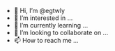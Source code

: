 - 👋 Hi, I’m @egtwly
- 👀 I’m interested in ...
- 🌱 I’m currently learning ...
- 💞️ I’m looking to collaborate on ...
- 📫 How to reach me ...

<!---
egtwly/egtwly is a ✨ special ✨ repository because its `README.md` (this file) appears on your GitHub profile.
You can click the Preview link to take a look at your changes.
--->
